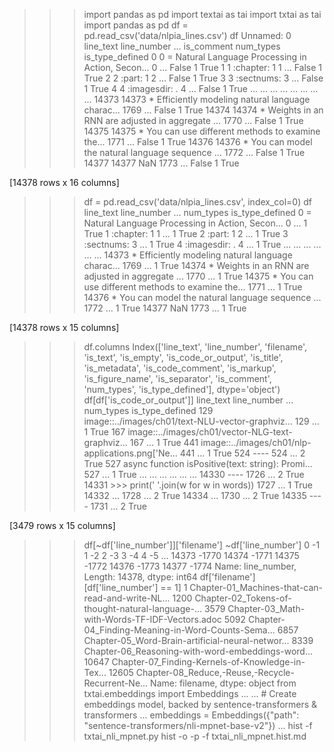 >>> import pandas as pd
>>> import textai as tai
>>> import txtai as tai
>>> import pandas as pd
>>> df = pd.read_csv('data/nlpia_lines.csv')
>>> df
       Unnamed: 0                                          line_text  line_number  ... is_comment  num_types  is_type_defined
0               0  = Natural Language Processing in Action, Secon...            0  ...      False          1             True
1               1                                        :chapter: 1            1  ...      False          1             True
2               2                                           :part: 1            2  ...      False          1             True
3               3                                         :sectnums:            3  ...      False          1             True
4               4                                      :imagesdir: .            4  ...      False          1             True
...           ...                                                ...          ...  ...        ...        ...              ...
14373       14373  * Efficiently modeling natural language charac...         1769  ...      False          1             True
14374       14374  * Weights in an RNN are adjusted in aggregate ...         1770  ...      False          1             True
14375       14375  * You can use different methods to examine the...         1771  ...      False          1             True
14376       14376  * You can model the natural language sequence ...         1772  ...      False          1             True
14377       14377                                                NaN         1773  ...      False          1             True

[14378 rows x 16 columns]
>>> df = pd.read_csv('data/nlpia_lines.csv', index_col=0)
>>> df
                                               line_text  line_number  ... num_types  is_type_defined
0      = Natural Language Processing in Action, Secon...            0  ...         1             True
1                                            :chapter: 1            1  ...         1             True
2                                               :part: 1            2  ...         1             True
3                                             :sectnums:            3  ...         1             True
4                                          :imagesdir: .            4  ...         1             True
...                                                  ...          ...  ...       ...              ...
14373  * Efficiently modeling natural language charac...         1769  ...         1             True
14374  * Weights in an RNN are adjusted in aggregate ...         1770  ...         1             True
14375  * You can use different methods to examine the...         1771  ...         1             True
14376  * You can model the natural language sequence ...         1772  ...         1             True
14377                                                NaN         1773  ...         1             True

[14378 rows x 15 columns]
>>> df.columns
Index(['line_text', 'line_number', 'filename', 'is_text', 'is_empty',
       'is_code_or_output', 'is_title', 'is_metadata', 'is_code_comment',
       'is_markup', 'is_figure_name', 'is_separator', 'is_comment',
       'num_types', 'is_type_defined'],
      dtype='object')
>>> df[df['is_code_or_output']]
                                               line_text  line_number  ... num_types  is_type_defined
129    image::../images/ch01/text-NLU-vector-graphviz...          129  ...         1             True
167    image::../images/ch01/vector-NLG-text-graphviz...          167  ...         1             True
441    image::../images/ch01/nlp-applications.png['Ne...          441  ...         1             True
524                                                 ----          524  ...         2             True
527    async function isPositive(text: string): Promi...          527  ...         1             True
...                                                  ...          ...  ...       ...              ...
14330                                               ----         1726  ...         2             True
14331              >>> print(' '.join(w for w in words))         1727  ...         1             True
14332                                                ...         1728  ...         2             True
14334                                                ...         1730  ...         2             True
14335                                               ----         1731  ...         2             True

[3479 rows x 15 columns]
>>> df[~df['line_number']]['filename']
>>> ~df['line_number']
0          -1
1          -2
2          -3
3          -4
4          -5
         ... 
14373   -1770
14374   -1771
14375   -1772
14376   -1773
14377   -1774
Name: line_number, Length: 14378, dtype: int64
>>> df['filename'][df['line_number'] == 1]
1        Chapter-01_Machines-that-can-read-and-write-NL...
1200     Chapter-02_Tokens-of-thought-natural-language-...
3579        Chapter-03_Math-with-Words-TF-IDF-Vectors.adoc
5092     Chapter-04_Finding-Meaning-in-Word-Counts-Sema...
6857     Chapter-05_Word-Brain-artificial-neural-networ...
8339     Chapter-06_Reasoning-with-word-embeddings-word...
10647    Chapter-07_Finding-Kernels-of-Knowledge-in-Tex...
12605    Chapter-08_Reduce,-Reuse,-Recycle-Recurrent-Ne...
Name: filename, dtype: object
>>> from txtai.embeddings import Embeddings
... 
... # Create embeddings model, backed by sentence-transformers & transformers
... embeddings = Embeddings({"path": "sentence-transformers/nli-mpnet-base-v2"})
...
>>> hist -f txtai_nli_mpnet.py
>>> hist -o -p -f txtai_nli_mpnet.hist.md
